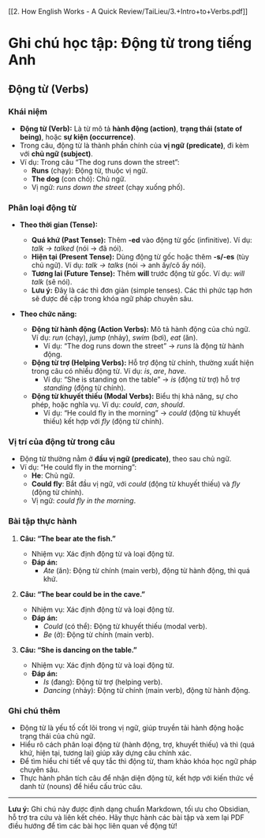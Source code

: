 [[2. How English Works - A Quick Review/TaiLieu/3.+Intro+to+Verbs.pdf]]
# Ghi chú học tập: Động từ trong tiếng Anh

## Động từ (Verbs)

### Khái niệm
- **Động từ (Verb):** Là từ mô tả **hành động (action)**, **trạng thái (state of being)**, hoặc **sự kiện (occurrence)**.
- Trong câu, động từ là thành phần chính của **vị ngữ (predicate)**, đi kèm với **chủ ngữ (subject)**.
- Ví dụ: Trong câu “The dog runs down the street”:
  - **Runs** (chạy): Động từ, thuộc vị ngữ.
  - **The dog** (con chó): Chủ ngữ.
  - Vị ngữ: *runs down the street* (chạy xuống phố).

### Phân loại động từ
- **Theo thời gian (Tense):**
  - **Quá khứ (Past Tense):** Thêm **-ed** vào động từ gốc (infinitive). Ví dụ: *talk → talked* (nói → đã nói).
  - **Hiện tại (Present Tense):** Dùng động từ gốc hoặc thêm **-s/-es** (tùy chủ ngữ). Ví dụ: *talk → talks* (nói → anh ấy/cô ấy nói).
  - **Tương lai (Future Tense):** Thêm **will** trước động từ gốc. Ví dụ: *will talk* (sẽ nói).
  - **Lưu ý:** Đây là các thì đơn giản (simple tenses). Các thì phức tạp hơn sẽ được đề cập trong khóa ngữ pháp chuyên sâu.

- **Theo chức năng:**
  - **Động từ hành động (Action Verbs):** Mô tả hành động của chủ ngữ. Ví dụ: *run* (chạy), *jump* (nhảy), *swim* (bơi), *eat* (ăn).
    - Ví dụ: “The dog runs down the street” → *runs* là động từ hành động.
  - **Động từ trợ (Helping Verbs):** Hỗ trợ động từ chính, thường xuất hiện trong câu có nhiều động từ. Ví dụ: *is*, *are*, *have*.
    - Ví dụ: “She is standing on the table” → *is* (động từ trợ) hỗ trợ *standing* (động từ chính).
  - **Động từ khuyết thiếu (Modal Verbs):** Biểu thị khả năng, sự cho phép, hoặc nghĩa vụ. Ví dụ: *could*, *can*, *should*.
    - Ví dụ: “He could fly in the morning” → *could* (động từ khuyết thiếu) kết hợp với *fly* (động từ chính).

### Vị trí của động từ trong câu
- Động từ thường nằm ở **đầu vị ngữ (predicate)**, theo sau chủ ngữ.
- Ví dụ: “He could fly in the morning”:
  - **He**: Chủ ngữ.
  - **Could fly**: Bắt đầu vị ngữ, với *could* (động từ khuyết thiếu) và *fly* (động từ chính).
  - Vị ngữ: *could fly in the morning*.

### Bài tập thực hành
1. **Câu: “The bear ate the fish.”**
   - Nhiệm vụ: Xác định động từ và loại động từ.
   - **Đáp án:**
     - *Ate* (ăn): Động từ chính (main verb), động từ hành động, thì quá khứ.

2. **Câu: “The bear could be in the cave.”**
   - Nhiệm vụ: Xác định động từ và loại động từ.
   - **Đáp án:**
     - *Could* (có thể): Động từ khuyết thiếu (modal verb).
     - *Be* (ở): Động từ chính (main verb).

3. **Câu: “She is dancing on the table.”**
   - Nhiệm vụ: Xác định động từ và loại động từ.
   - **Đáp án:**
     - *Is* (đang): Động từ trợ (helping verb).
     - *Dancing* (nhảy): Động từ chính (main verb), động từ hành động.

### Ghi chú thêm
- Động từ là yếu tố cốt lõi trong vị ngữ, giúp truyền tải hành động hoặc trạng thái của chủ ngữ.
- Hiểu rõ cách phân loại động từ (hành động, trợ, khuyết thiếu) và thì (quá khứ, hiện tại, tương lai) giúp xây dựng câu chính xác.
- Để tìm hiểu chi tiết về quy tắc thì động từ, tham khảo khóa học ngữ pháp chuyên sâu.
- Thực hành phân tích câu để nhận diện động từ, kết hợp với kiến thức về danh từ (nouns) để hiểu cấu trúc câu.

---

**Lưu ý:** Ghi chú này được định dạng chuẩn Markdown, tối ưu cho Obsidian, hỗ trợ tra cứu và liên kết chéo. Hãy thực hành các bài tập và xem lại PDF điều hướng để tìm các bài học liên quan về động từ!